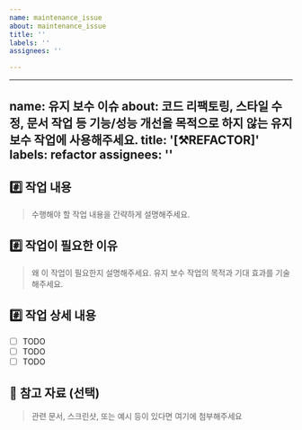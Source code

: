 ```yaml
---
name: maintenance_issue
about: maintenance_issue
title: ''
labels: ''
assignees: ''

---
```


---
name: 유지 보수 이슈
about: 코드 리팩토링, 스타일 수정, 문서 작업 등 기능/성능 개선을 목적으로 하지 않는 유지 보수 작업에 사용해주세요.
title: '[⚒️REFACTOR]'
labels: refactor
assignees: ''
---

## #️⃣ 작업 내용

> 수행해야 할 작업 내용을 간략하게 설명해주세요.

## #️⃣ 작업이 필요한 이유

> 왜 이 작업이 필요한지 설명해주세요. 유지 보수 작업의 목적과 기대 효과를 기술해주세요.

## #️⃣ 작업 상세 내용

- [ ] TODO
- [ ] TODO
- [ ] TODO

## 📎 참고 자료 (선택)

> 관련 문서, 스크린샷, 또는 예시 등이 있다면 여기에 첨부해주세요
